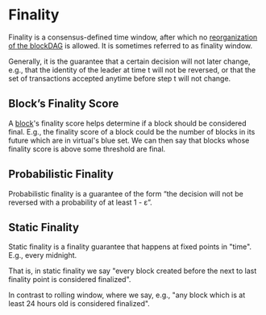 # Finality

Finality is a consensus-defined time window, after which no [reorganization of the blockDAG](../reorganization-of-the-blockdag-reorg.md) is allowed. It is sometimes referred to as finality window.

Generally, it is the guarantee that a certain decision will not later change, e.g., that the identity of the leader at time t will not be reversed, or that the set of transactions accepted anytime before step t will not change.

## Block’s Finality Score

A [block](../../blocks/)'s finality score helps determine if a block should be considered final. E.g., the finality score of a block could be the number of blocks in its future which are in virtual's blue set. We can then say that blocks whose finality score is above some threshold are final.

## Probabilistic Finality

Probabilistic finality is a guarantee of the form “the decision will not be reversed with a probability of at least 1 - ε”.

## Static Finality

Static finality is a finality guarantee that happens at fixed points in "time". E.g., every midnight.

That is, in static finality we say "every block created before the next to last finality point is considered finalized".

In contrast to rolling window, where we say, e.g., "any block which is at least 24 hours old is considered finalized".

